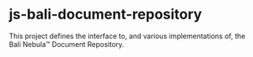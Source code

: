 # js-bali-document-repository
This project defines the interface to, and various implementations of, the Bali Nebula™ Document Repository.
